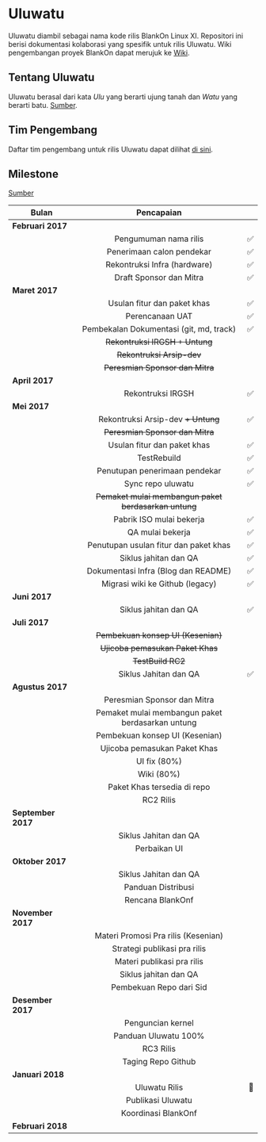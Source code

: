 # Uluwatu

Uluwatu diambil sebagai nama kode rilis BlankOn Linux XI. Repositori ini berisi dokumentasi kolaborasi yang spesifik untuk rilis Uluwatu. Wiki pengembangan proyek BlankOn dapat merujuk ke [Wiki](https://github.com/BlankOn/wiki).

## Tentang Uluwatu

Uluwatu berasal dari kata *Ulu* yang berarti ujung tanah dan *Watu* yang berarti batu. [Sumber](https://en.wikipedia.org/wiki/Uluwatu,_Bali).

## Tim Pengembang

Daftar tim pengembang untuk rilis Uluwatu dapat dilihat [di sini](TEAM.md).

## Milestone

<a href="/img/Milestone">Sumber</a>

| Bulan         | Pencapaian    |       |
| -------------------|:-------------:| -----:|
| **Februari 2017**      |  |  |
|                    | Pengumuman nama rilis | :white_check_mark: |
|                    | Penerimaan calon pendekar | :white_check_mark: |
|                    | Rekontruksi Infra (hardware) | :white_check_mark: |
|                    | Draft Sponsor dan Mitra | :white_check_mark: |
| **Maret 2017**     |  |  |
|                    | Usulan fitur dan paket khas | :white_check_mark: |
|                    | Perencanaan UAT | :white_check_mark: |
|                    | Pembekalan Dokumentasi (git, md, track) | :white_check_mark: |
|                    | ~~Rekontruksi IRGSH + Untung~~ |  |
|                    | ~~Rekontruksi Arsip-dev~~ |  |
|                    | ~~Peresmian Sponsor dan Mitra~~ |  |
| **April 2017**     |  |  |
|                    | Rekontruksi IRGSH | :white_check_mark:  |
| **Mei 2017**       |  |  |
|                    | Rekontruksi Arsip-dev ~~+ Untung~~ | :white_check_mark: |
|                    | ~~Peresmian Sponsor dan Mitra~~ |  |
|                    | Usulan fitur dan paket khas | :white_check_mark: |
|                    | TestRebuild | :white_check_mark: |
|                    | Penutupan penerimaan pendekar | :white_check_mark: |
|                    | Sync repo uluwatu | :white_check_mark: |
|                    | ~~Pemaket mulai membangun paket berdasarkan untung~~ |  |
|                    | Pabrik ISO mulai bekerja | :white_check_mark: |
|                    | QA mulai bekerja | :white_check_mark: |
|                    | Penutupan usulan fitur dan paket khas | :white_check_mark: |
|                    | Siklus jahitan dan QA | :white_check_mark: |
|                    | Dokumentasi Infra (Blog dan README) | :white_check_mark: |
|                    | Migrasi wiki ke Github (legacy) | :white_check_mark: |
| **Juni 2017**      |  |  |
|                    | Siklus jahitan dan QA | :white_check_mark: |
| **Juli 2017**      |  |  |
|                    | ~~Pembekuan konsep UI (Kesenian)~~ |  |
|                    | ~~Ujicoba pemasukan Paket Khas~~ |  |
|                    | ~~TestBuild RC2~~ |  |
|                    | Siklus Jahitan dan QA | :white_check_mark: |
| **Agustus 2017**        |  |  |
|                    | Peresmian Sponsor dan Mitra |  |
|                    | Pemaket mulai membangun paket berdasarkan untung |  |
|                    | Pembekuan konsep UI (Kesenian) |  |
|                    | Ujicoba pemasukan Paket Khas |  |
|                    | UI fix (80%) |  |
|                    | Wiki (80%) |  |
|                    | Paket Khas tersedia di repo |  |
|                    | RC2 Rilis |  |
| **September 2017**      |  |  |
|                    | Siklus Jahitan dan QA |  |
|                    | Perbaikan UI |  |
| **Oktober 2017**        |  |  |
|                    | Siklus Jahitan dan QA |  |
|                    | Panduan Distribusi |  |
|                    | Rencana BlankOnf |  |
| **November 2017**       |  |  |
|                    | Materi Promosi Pra rilis (Kesenian) |  |
|                    | Strategi publikasi pra rilis |  |
|                    | Materi publikasi pra rilis |  |
|                    | Siklus jahitan dan QA |  |
|                    | Pembekuan Repo dari Sid |  |
| **Desember 2017**       |  |  |
|                    | Penguncian kernel |  |
|                    | Panduan Uluwatu 100% |  |
|                    | RC3 Rilis |  |
|                    | Taging Repo Github |  |
| **Januari 2018**   |  |  |
|                    | Uluwatu Rilis | :checkered_flag: |
|                    | Publikasi Uluwatu |  |
|                    | Koordinasi BlankOnf |  |
| **Februari 2018**  |  |  |

